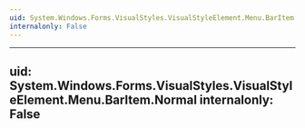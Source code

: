 ```yaml
---
uid: System.Windows.Forms.VisualStyles.VisualStyleElement.Menu.BarItem
internalonly: False
---
```


---
uid: System.Windows.Forms.VisualStyles.VisualStyleElement.Menu.BarItem.Normal
internalonly: False
---
